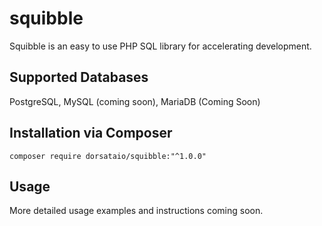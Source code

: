 # squibble
Squibble is an easy to use PHP SQL library for accelerating development.
## Supported Databases
PostgreSQL, MySQL (coming soon), MariaDB (Coming Soon)
## Installation via Composer
```
composer require dorsataio/squibble:"^1.0.0"
```
## Usage
More detailed usage examples and instructions coming soon.
